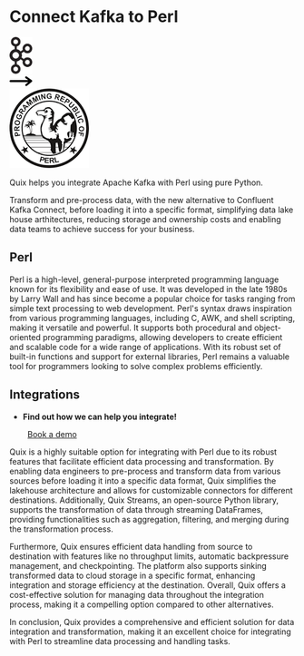 # Connect Kafka to Perl

<div class="connect-images cards blog-grid-card" markdown>
<div>
<img src="../images/kafka_logo.png" width="40px" />
</div>
<div>
<img src="../images/arrow.svg" width="40px" />
</div>
<div>
<img src="./images/perl_1.jpg" />
</div>
</div>

Quix helps you integrate Apache Kafka with Perl using pure Python.

Transform and pre-process data, with the new alternative to Confluent Kafka Connect, before loading it into a specific format, simplifying data lake house arthitectures, reducing storage and ownership costs and enabling data teams to achieve success for your business.

## Perl

Perl is a high-level, general-purpose interpreted programming language known for its flexibility and ease of use. It was developed in the late 1980s by Larry Wall and has since become a popular choice for tasks ranging from simple text processing to web development. Perl's syntax draws inspiration from various programming languages, including C, AWK, and shell scripting, making it versatile and powerful. It supports both procedural and object-oriented programming paradigms, allowing developers to create efficient and scalable code for a wide range of applications. With its robust set of built-in functions and support for external libraries, Perl remains a valuable tool for programmers looking to solve complex problems efficiently.

## Integrations

<div class="grid cards" markdown>

- __Find out how we can help you integrate!__

    <a class="md-button md-button--primary" href="https://share.hsforms.com/1iW0TmZzKQMChk0lxd_tGiw4yjw2?__hstc=175542013.2303933fbd746c0ac86d9ccbe9bc9100.1728383268831.1729603416735.1729620918855.31&__hssc=175542013.1.1729620918855&__hsfp=2132701734" target="_blank" style="margin:.5rem;">Book a demo</a>

</div>


Quix is a highly suitable option for integrating with Perl due to its robust features that facilitate efficient data processing and transformation. By enabling data engineers to pre-process and transform data from various sources before loading it into a specific data format, Quix simplifies the lakehouse architecture and allows for customizable connectors for different destinations. Additionally, Quix Streams, an open-source Python library, supports the transformation of data through streaming DataFrames, providing functionalities such as aggregation, filtering, and merging during the transformation process. 

Furthermore, Quix ensures efficient data handling from source to destination with features like no throughput limits, automatic backpressure management, and checkpointing. The platform also supports sinking transformed data to cloud storage in a specific format, enhancing integration and storage efficiency at the destination. Overall, Quix offers a cost-effective solution for managing data throughout the integration process, making it a compelling option compared to other alternatives.

In conclusion, Quix provides a comprehensive and efficient solution for data integration and transformation, making it an excellent choice for integrating with Perl to streamline data processing and handling tasks.

